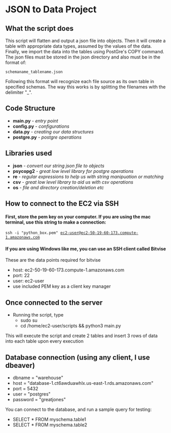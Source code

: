 # JSON to Data Project

## What the script does
This script will flatten and output a json file into objects.  Then it will create a table with appropriate data types, assumed by the values of the data.  Finally, we import the data into the tables using PostGre's COPY command.  The json files must be stored in the json directory and also must be in the format of:

<code>schemaname_tablename.json</code>

Following this format will recognize each file source as its own table in specified schemas.  The way this works is by splitting the filenames with the delimiter "_".

## Code Structure
* <b>main.py</b> - <i>entry point</i>
* <b>config.py</b> - <i>configurations</i>
* <b>data.py</b> - <i>creating our data structures</i>
* <b>postgre.py</b> - <i>postgre operations</i>

## Libraries used
* <b>json</b> - <i>convert our string json file to objects</i>
* <b>psycopg2</b> - <i>great low level library for postgre operations</i>
* <b>re</b> - <i>regular expressions to help us with string manipuation or matching</i>
* <b>csv</b> - <i>great low level library to aid us with csv operations</i>
* <b>os</b> - <i>file and directory creation/deletion etc</i>

## How to connect to the EC2 via SSH
#### First, store the pem key on your computer.  If you are using the mac terminal, use this string to make a connection:<br>
<code>ssh -i "python_box.pem" ec2-user@ec2-50-19-60-173.compute-1.amazonaws.com</code>

#### If you are using Windows like me, you can use an SSH client called Bitvise

These are the data points required for bitvise
* host: ec2-50-19-60-173.compute-1.amazonaws.com
* port: 22
* user: ec2-user
* use included PEM key as a client key manager

## Once connected to the server
* Running the script, type
  * sudo su
  * cd /home/ec2-user/scripts && python3 main.py
    
This will execute the script and create 2 tables and insert 3 rows of data into each table upon every execution

## Database connection (using any client, I use dbeaver)
* dbname = "warehouse"
* host = "database-1.ct6awduawhlx.us-east-1.rds.amazonaws.com"
* port = 5432
* user = "postgres"
* password = "greatjones"

You can connect to the database, and run a sample query for testing:<p>
* SELECT * FROM myschema.table1
* SELECT * FROM myschema.table2

